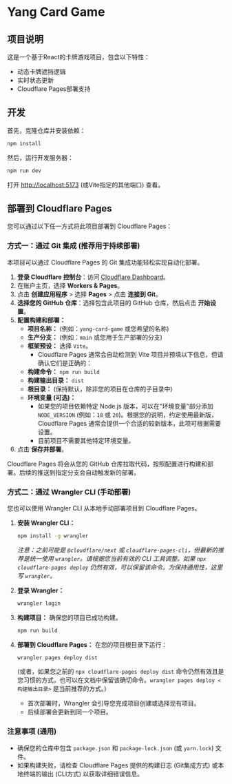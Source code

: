 # Yang Card Game

## 项目说明
这是一个基于React的卡牌游戏项目，包含以下特性：
- 动态卡牌遮挡逻辑
- 实时状态更新
- Cloudflare Pages部署支持

## 开发

首先，克隆仓库并安装依赖：
```bash
npm install
```

然后，运行开发服务器：
```bash
npm run dev
```
打开 [http://localhost:5173](http://localhost:5173) (或Vite指定的其他端口) 查看。

## 部署到 Cloudflare Pages

您可以通过以下任一方式将此项目部署到 Cloudflare Pages：

### 方式一：通过 Git 集成 (推荐用于持续部署)

本项目可以通过 Cloudflare Pages 的 Git 集成功能轻松实现自动化部署。

1.  **登录 Cloudflare 控制台**：访问 [Cloudflare Dashboard](https://dash.cloudflare.com/)。
2.  在账户主页，选择 **Workers & Pages**。
3.  点击 **创建应用程序** > 选择 **Pages** > 点击 **连接到 Git**。
4.  **选择您的 GitHub 仓库**：选择包含此项目的 GitHub 仓库，然后点击 **开始设置**。
5.  **配置构建和部署：**
    *   **项目名称：** (例如：`yang-card-game` 或您希望的名称)
    *   **生产分支：** (例如：`main` 或您用于生产部署的分支)
    *   **框架预设：** 选择 `Vite`。
        *   Cloudflare Pages 通常会自动检测到 Vite 项目并预填以下信息，但请确认它们是正确的：
    *   **构建命令：** `npm run build`
    *   **构建输出目录：** `dist`
    *   **根目录：** (保持默认，除非您的项目在仓库的子目录中)
    *   **环境变量 (可选)：**
        *   如果您的项目依赖特定 Node.js 版本，可以在"环境变量"部分添加 `NODE_VERSION` (例如：`18` 或 `20`)。根据您的说明，约定使用最新版，Cloudflare Pages 通常会提供一个合适的较新版本，此项可根据需要设置。
        *   目前项目不需要其他特定环境变量。
6.  点击 **保存并部署**。

Cloudflare Pages 将会从您的 GitHub 仓库拉取代码，按照配置进行构建和部署。后续的推送到指定分支会自动触发新的部署。

### 方式二：通过 Wrangler CLI (手动部署)

您也可以使用 Wrangler CLI 从本地手动部署项目到 Cloudflare Pages。

1.  **安装 Wrangler CLI：**
    ```bash
    npm install -g wrangler
    ```
    *注意：之前可能是 `@cloudflare/next` 或 `cloudflare-pages-cli`，但最新的推荐是统一使用 `wrangler`。请根据您当前有效的 CLI 工具调整。如果 `npx cloudflare-pages deploy` 仍然有效，可以保留该命令。为保持通用性，这里写 `wrangler`。*

2.  **登录 Wrangler：**
    ```bash
    wrangler login
    ```

3.  **构建项目：** 确保您的项目已成功构建。
    ```bash
    npm run build
    ```

4.  **部署到 Cloudflare Pages：**
    在您的项目根目录下运行：
    ```bash
    wrangler pages deploy dist
    ```
    (或者，如果您之前的 `npx cloudflare-pages deploy dist` 命令仍然有效且是您习惯的方式，也可以在文档中保留该确切命令。`wrangler pages deploy <构建输出目录>` 是当前推荐的方式。)

    *   首次部署时，Wrangler 会引导您完成项目创建或选择现有项目。
    *   后续部署会更新到同一个项目。

### 注意事项 (通用)
*   确保您的仓库中包含 `package.json` 和 `package-lock.json` (或 `yarn.lock`) 文件。
*   如果构建失败，请检查 Cloudflare Pages 提供的构建日志 (Git集成方式) 或本地终端的输出 (CLI方式) 以获取详细错误信息。
